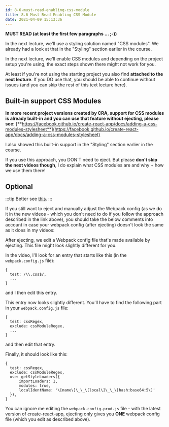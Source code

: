 ```yaml
---
id: 8-6-must-read-enabling-css-module
title: 8.6 Must Read Enabling CSS Module
date: 2021-04-09 15:13:36
---
```


**MUST READ (at least the first few paragraphs ... ;-))**

In the next lecture, we'll use a styling solution named "CSS modules". We already had a look at that in the "Styling" section earlier in the course.

In the next lecture, we'll enable CSS modules and depending on the project setup you're using, the exact steps shown there might not work for you.

At least if you're not using the starting project you also find **attached to the next lecture**. If you DO use that, you should be able to continue without issues (and you can skip the rest of this text lecture here).

## Built-in support CSS Modules

**In more recent project versions created by CRA, support for CSS modules is already built-in and you can use that feature without ejecting, please see:** [**https://facebook.github.io/create-react-app/docs/adding-a-css-modules-stylesheet**](https://facebook.github.io/create-react-app/docs/adding-a-css-modules-stylesheet)

I also showed this built-in support in the "Styling" section earlier in the course.

If you use this approach, you DON'T need to eject. But please **don't skip the next videos though**, I do explain what CSS modules are and why + how we use them there!

## Optional

:::tip
Better see [this](../05-styling-react-components-and-elements/5-10-0-working-with-css-modules#configure-webpackconfig-files).
:::

If you still want to eject and manually adjust the Webpack config (as we do it in the new videos - which you don't need to do if you follow the approach described in the link above), you should take the below comments into account in case your webpack config (after ejecting) doesn't look the same as it does in my videos:

After ejecting, we edit a Webpack config file that's made available by ejecting. This file might look slightly different for you.

In the video, I'll look for an entry that starts like this (in the `webpack.config.js` file):

```
{
  test: /\\.css$/,
  ...
}
```

and I then edit this entry.

This entry now looks slightly different. You'll have to find the following part in your `webpack.config.js` file:

```
{
  test: cssRegex,
  exclude: cssModuleRegex,
  ...
}
```

and then edit that entry.

Finally, it should look like this:

```
{
  test: cssRegex,
  exclude: cssModuleRegex,
  use: getStyleLoaders({
      importLoaders: 1,
      modules: true,
      localIdentName: '\[name\]\_\_\[local\]\_\_\[hash:base64:5\]'
  }),
}
```

You can ignore me editing the `webpack.config.prod.js` file - with the latest version of create-react-app, ejecting only gives you **ONE** webpack config file (which you edit as described above).
